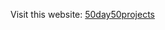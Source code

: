 Visit this website: [50day50projects](https://50day50projects-91yxbfmui-yihsunphys-projects.vercel.app/)
